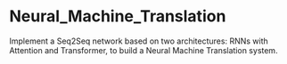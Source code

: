 # Neural_Machine_Translation
Implement a Seq2Seq network based on two architectures: RNNs with Attention and Transformer, to build a Neural Machine Translation system.
